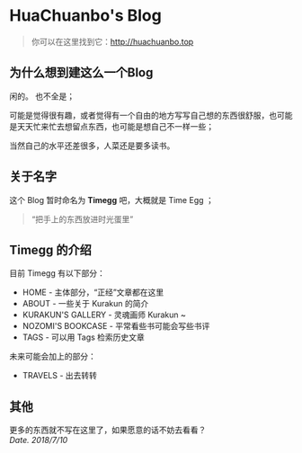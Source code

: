 # HuaChuanbo's Blog
> 你可以在这里找到它：http://huachuanbo.top

## 为什么想到建这么一个Blog
闲的。
也不全是；

可能是觉得很有趣，或者觉得有一个自由的地方写写自己想的东西很舒服，也可能是天天忙来忙去想留点东西，也可能是想自己不一样一些；

当然自己的水平还差很多，人菜还是要多读书。

## 关于名字
这个 Blog 暂时命名为 **Timegg** 吧，大概就是 Time Egg ；
>“把手上的东西放进时光蛋里”

## Timegg 的介绍
目前 Timegg 有以下部分：

* HOME - 主体部分，“正经”文章都在这里
* ABOUT - 一些关于 Kurakun 的简介
* KURAKUN'S GALLERY - 灵魂画师 Kurakun ~
* NOZOMI'S BOOKCASE - 平常看些书可能会写些书评
* TAGS - 可以用 Tags 检索历史文章

未来可能会加上的部分：

* TRAVELS - 出去转转

## 其他
更多的东西就不写在这里了，如果愿意的话不妨去看看？
<br>
*Date. 2018/7/10*
